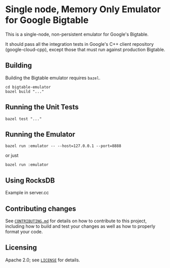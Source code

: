 # Single node, Memory Only Emulator for Google Bigtable

This is a single-node, non-persistent emulator for Google's Bigtable.

It should pass all the integration tests in Google's C++ client
repository (google-cloud-cpp), except those that must run against
production Bigtable.

## Building

Building the Bigtable emulator requires `bazel`.

```shell
cd bigtable-emulator
bazel build "..."
```
## Running the Unit Tests

```shell
bazel test "..."
```

## Running the Emulator

```shell
bazel run :emulator -- --host=127.0.0.1 --port=8888
```

or just

```shell
bazel run :emulator
```

## Using RocksDB

Example in server.cc

## Contributing changes

See [`CONTRIBUTING.md`](/CONTRIBUTING.md) for details on how to contribute to
this project, including how to build and test your changes as well as how to
properly format your code.

## Licensing

Apache 2.0; see [`LICENSE`](/LICENSE) for details.

